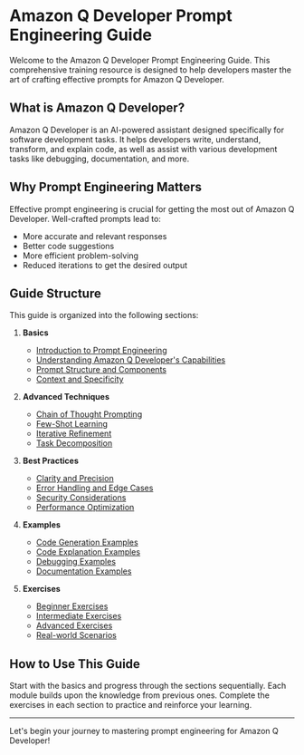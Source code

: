 # Amazon Q Developer Prompt Engineering Guide

Welcome to the Amazon Q Developer Prompt Engineering Guide. This comprehensive training resource is designed to help developers master the art of crafting effective prompts for Amazon Q Developer.

## What is Amazon Q Developer?

Amazon Q Developer is an AI-powered assistant designed specifically for software development tasks. It helps developers write, understand, transform, and explain code, as well as assist with various development tasks like debugging, documentation, and more.

## Why Prompt Engineering Matters

Effective prompt engineering is crucial for getting the most out of Amazon Q Developer. Well-crafted prompts lead to:
- More accurate and relevant responses
- Better code suggestions
- More efficient problem-solving
- Reduced iterations to get the desired output

## Guide Structure

This guide is organized into the following sections:

1. **Basics**
   - [Introduction to Prompt Engineering](./basics/01-introduction.md)
   - [Understanding Amazon Q Developer's Capabilities](./basics/02-capabilities.md)
   - [Prompt Structure and Components](./basics/03-structure.md)
   - [Context and Specificity](./basics/04-context.md)

2. **Advanced Techniques**
   - [Chain of Thought Prompting](./advanced/01-chain-of-thought.md)
   - [Few-Shot Learning](./advanced/02-few-shot.md)
   - [Iterative Refinement](./advanced/03-iterative-refinement.md)
   - [Task Decomposition](./advanced/04-task-decomposition.md)

3. **Best Practices**
   - [Clarity and Precision](./best-practices/01-clarity.md)
   - [Error Handling and Edge Cases](./best-practices/02-error-handling.md)
   - [Security Considerations](./best-practices/03-security.md)
   - [Performance Optimization](./best-practices/04-performance.md)

4. **Examples**
   - [Code Generation Examples](./examples/01-code-generation.md)
   - [Code Explanation Examples](./examples/02-code-explanation.md)
   - [Debugging Examples](./examples/03-debugging.md)
   - [Documentation Examples](./examples/04-documentation.md)

5. **Exercises**
   - [Beginner Exercises](./exercises/01-beginner.md)
   - [Intermediate Exercises](./exercises/02-intermediate.md)
   - [Advanced Exercises](./exercises/03-advanced.md)
   - [Real-world Scenarios](./exercises/04-real-world.md)

## How to Use This Guide

Start with the basics and progress through the sections sequentially. Each module builds upon the knowledge from previous ones. Complete the exercises in each section to practice and reinforce your learning.

---

Let's begin your journey to mastering prompt engineering for Amazon Q Developer!

